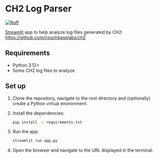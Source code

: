 # CH2 Log Parser

[![Ruff](https://img.shields.io/endpoint?url=https://raw.githubusercontent.com/astral-sh/ruff/main/assets/badge/v2.json)](https://github.com/astral-sh/ruff)

[Streamlit](https://streamlit.io/) app to help analyze log files generated by CH2: <https://github.com/couchbaselabs/ch2>

## Requirements

- Python 3.12+
- Some CH2 log files to analyze

## Set up

1. Clone the repository, navigate to the root directory and (optionally) create a Python virtual environment.
2. Install the dependencies:

    ```bash
    pip install -r requirements.txt
    ```

3. Run the app:

    ```bash
    streamlit run app.py
    ```

4. Open the browser and navigate to the URL displayed in the terminal.
